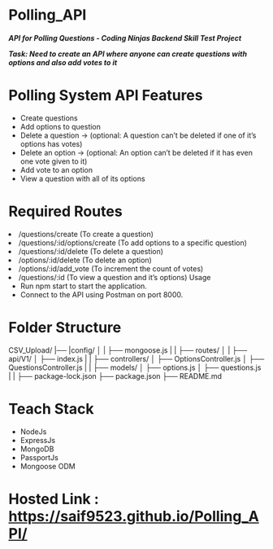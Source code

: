 ﻿# Polling_API
<h5>
  <p> API for Polling Questions - Coding Ninjas Backend Skill Test Project </p>

  <p> Task: Need to create an API where anyone can create questions with options and also add votes to it </p>
</h5>

<h1> Polling System API Features </h1>
<ul>
  <li> Create questions </li>
  <li> Add options to question </li>
  <li> Delete a question → (optional: A question can’t be deleted if one of it’s options has votes) </li>
  <li> Delete an option → (optional: An option can’t be deleted if it has even one vote given to it) </li>
  <li> Add vote to an option </li>
  <li> View a question with all of its options </li>
</ul>

<h1> Required Routes </h1>
<li> /questions/create (To create a question) </li>
<li> /questions/:id/options/create (To add options to a specific question) </li>
<li> /questions/:id/delete (To delete a question) </li>
<li> /options/:id/delete (To delete an option) </li>
<li> /options/:id/add_vote (To increment the count of votes) </li>
<li> /questions/:id (To view a question and it’s options) </li?

<h1> Usage </h1>
<ul>
  <li> Run npm start to start the application. </li>
  <li> Connect to the API using Postman on port 8000. </li>
</ul>

<h1> Folder Structure </h1>

CSV_Upload/
|── |config/
│   |      ├── mongoose.js
|   |
├── routes/
│   |      ├── api/V1/
│   ├── index.js
|   |
├── controllers/
│   ├── OptionsController.js
│   ├── QuestionsController.js
|   |
├── models/
│   ├── options.js
│   ├── questions.js
|   |
├── package-lock.json
├── package.json
├── README.md

# Teach Stack
<ul>
  <li> NodeJs </li>
  <li> ExpressJs </li>
  <li> MongoDB </li>
  <li> PassportJs </li>
  <li> Mongoose ODM </li>
</ul>


# Hosted Link : https://saif9523.github.io/Polling_API/

